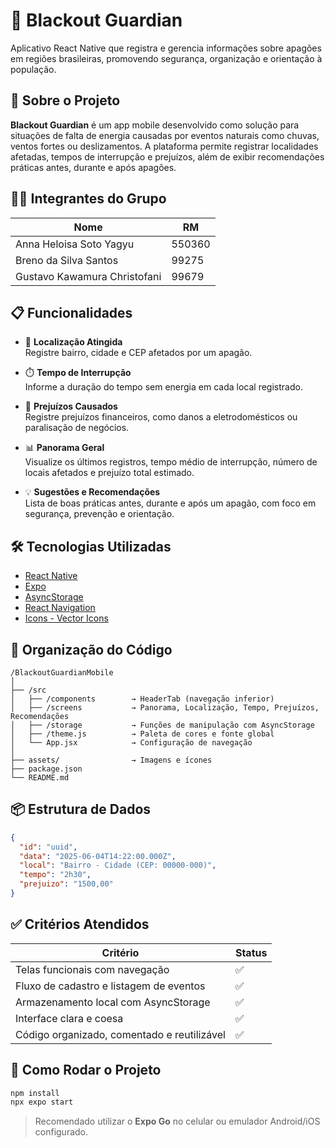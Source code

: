 # 🔌 Blackout Guardian

Aplicativo React Native que registra e gerencia informações sobre apagões em regiões brasileiras, promovendo segurança, organização e orientação à população.

## 📱 Sobre o Projeto

**Blackout Guardian** é um app mobile desenvolvido como solução para situações de falta de energia causadas por eventos naturais como chuvas, ventos fortes ou deslizamentos. A plataforma permite registrar localidades afetadas, tempos de interrupção e prejuízos, além de exibir recomendações práticas antes, durante e após apagões.

## 👨‍💻 Integrantes do Grupo

| Nome                          | RM      |
|-------------------------------|---------|
| Anna Heloisa Soto Yagyu       | 550360  |
| Breno da Silva Santos         | 99275   |
| Gustavo Kawamura Christofani | 99679   |

## 📋 Funcionalidades

- 📍 **Localização Atingida**  
  Registre bairro, cidade e CEP afetados por um apagão.

- ⏱️ **Tempo de Interrupção**  
  Informe a duração do tempo sem energia em cada local registrado.

- 💸 **Prejuízos Causados**  
  Registre prejuízos financeiros, como danos a eletrodomésticos ou paralisação de negócios.

- 📊 **Panorama Geral**  
  Visualize os últimos registros, tempo médio de interrupção, número de locais afetados e prejuízo total estimado.

- 💡 **Sugestões e Recomendações**  
  Lista de boas práticas antes, durante e após um apagão, com foco em segurança, prevenção e orientação.

## 🛠️ Tecnologias Utilizadas

- [React Native](https://reactnative.dev/)
- [Expo](https://expo.dev/)
- [AsyncStorage](https://react-native-async-storage.github.io/async-storage/)
- [React Navigation](https://reactnavigation.org/)
- [Icons - Vector Icons](https://github.com/oblador/react-native-vector-icons)

## 🧠 Organização do Código

```
/BlackoutGuardianMobile
│
├── /src
│   ├── /components        → HeaderTab (navegação inferior)
│   ├── /screens           → Panorama, Localização, Tempo, Prejuízos, Recomendações
│   ├── /storage           → Funções de manipulação com AsyncStorage
│   ├── /theme.js          → Paleta de cores e fonte global
│   └── App.jsx            → Configuração de navegação
│
├── assets/                → Imagens e ícones
├── package.json
└── README.md
```

## 📦 Estrutura de Dados

```json
{
  "id": "uuid",
  "data": "2025-06-04T14:22:00.000Z",
  "local": "Bairro - Cidade (CEP: 00000-000)",
  "tempo": "2h30",
  "prejuizo": "1500,00"
}
```

## ✅ Critérios Atendidos

| Critério                                            | Status |
|-----------------------------------------------------|--------|
| Telas funcionais com navegação                      | ✅     |
| Fluxo de cadastro e listagem de eventos             | ✅     |
| Armazenamento local com AsyncStorage                | ✅     |
| Interface clara e coesa                             | ✅     |
| Código organizado, comentado e reutilizável         | ✅     |

## 🧪 Como Rodar o Projeto

```bash
npm install
npx expo start
```

> Recomendado utilizar o **Expo Go** no celular ou emulador Android/iOS configurado.
